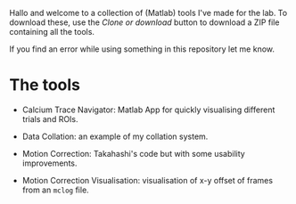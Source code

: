Hallo and welcome to a collection of (Matlab) tools I've made for the lab. To download these, use the *Clone or download* button to download a ZIP file containing all the tools.

If you find an error while using something in this repository let me know.

# The tools

- Calcium Trace Navigator: Matlab App for quickly visualising different trials and ROIs.

- Data Collation: an example of my collation system.

- Motion Correction: Takahashi's code but with some usability improvements.

- Motion Correction Visualisation: visualisation of x-y offset of frames from an `mclog` file. 
